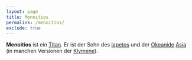 ```yaml
---
layout: page
title: Menoitios
permalink: /menoitios/
exclude: true
---
```

**Menoitios** ist ein [Titan](/titanen/). Er ist der Sohn des [Iapetos](/iapetos/) und der [Okeanide](/okeaniden/) [Asia](/asia/) (in manchen Versionen der [Klymene](/klymene/)).
